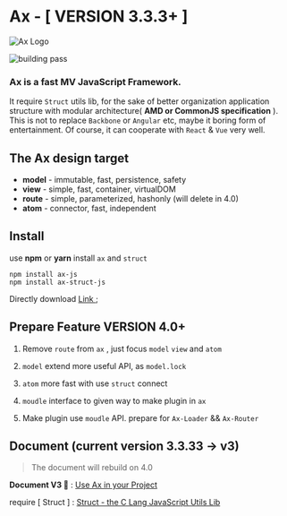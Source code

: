 
# Ax - [ VERSION 3.3.3+ ]

![Ax Logo](http://7j1zwt.com1.z0.glb.clouddn.com/logo.png)

<img src="https://travis-ci.org/DemonCloud/Ax.svg?branch=master" alt="building pass">

### Ax is a fast MV JavaScript Framework. 

It require `Struct` utils lib, for the sake of better organization application structure with modular architecture( **AMD or CommonJS specification** ). This is not to replace `Backbone` or `Angular` etc, maybe it boring form of entertainment. Of course, it can cooperate with `React` & `Vue` very well.

## The Ax design target

* **model** - immutable, fast, persistence, safety
* **view** - simple, fast, container, virtualDOM
* **route** - simple, parameterized, hashonly (will delete in 4.0)
* **atom** - connector, fast, independent

## Install

use **npm** or **yarn** install `ax` and `struct`

```shell
npm install ax-js
npm install ax-struct-js
```

Directly download [ Link ](https://github.com/DemonCloud/Ax/archive/master.zip);

## Prepare Feature VERSION 4.0+

1. Remove `route` from `ax` , just focus `model` `view` and `atom`

2. `model` extend more useful API, as `model.lock`

3. `atom` more fast with use `struct` connect

4. `moudle` interface to given way to make plugin in `ax`

5. Make plugin use `moudle` API. prepare for `Ax-Loader` && `Ax-Router`

## Document (current version 3.3.33 -> v3)

> The document will rebuild on 4.0

**Document V3 📃** : [ Use Ax in your Project ](https://demoncloud.github.io/Ax/v3)

require [ Struct ] : [ Struct - the C Lang JavaScript Utils Lib ](https://github.com/DemonCloud/struct)
